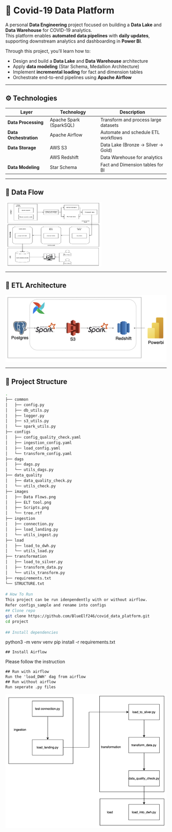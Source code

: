 # 🦠 Covid-19 Data Platform

A personal **Data Engineering** project focused on building a **Data Lake** and **Data Warehouse** for COVID-19 analytics.  
This platform enables **automated data pipelines** with **daily updates**, supporting downstream analytics and dashboarding in **Power BI**.  

Through this project, you’ll learn how to:
- Design and build a **Data Lake** and **Data Warehouse** architecture  
- Apply **data modeling** (Star Schema, Medallion Architecture)  
- Implement **incremental loading** for fact and dimension tables  
- Orchestrate end-to-end pipelines using **Apache Airflow**

---

## ⚙️ Technologies

| Layer | Technology | Description |
|-------|-------------|-------------|
| **Data Processing** | Apache Spark (SparkSQL) | Transform and process large datasets |
| **Data Orchestration** | Apache Airflow | Automate and schedule ETL workflows |
| **Data Storage** | AWS S3 | Data Lake (Bronze → Silver → Gold) |
|  | AWS Redshift | Data Warehouse for analytics |
| **Data Modeling** | Star Schema | Fact and Dimension tables for BI |

---

## 🔄 Data Flow

<img src="https://github.com/BlueElf246/covid_data_platform/blob/main/images/Data%20Flows.png?raw=true" alt="image" width="300" height="200">

---

## 🧰 ETL Architecture

![ETL Tool](images/ELT%20tool.png)

---

## 📁 Project Structure

```bash
.
├── common
│   ├── config.py
│   ├── db_utils.py
│   ├── logger.py
│   ├── s3_utils.py
│   └── spark_utils.py
├── configs
│   ├── config_quality_check.yaml
│   ├── ingestion_config.yaml
│   ├── load_config.yaml
│   └── transform_config.yaml
├── dags
│   ├── dags.py
│   └── utils_dags.py
├── data_quality
│   ├── data_quality_check.py
│   └── utils_check.py
├── images
│   ├── Data Flows.png
│   ├── ELT tool.png
│   ├── Scripts.png
│   └── tree.rtf
├── ingestion
│   ├── connection.py
│   ├── load_landing.py
│   └── utils_ingest.py
├── load
│   ├── load_to_dwh.py
│   └── utils_load.py
├── transformation
│   ├── load_to_silver.py
│   ├── transform_data.py
│   └── utils_transform.py
├── requirements.txt
└── STRUCTURE.txt

# How To Run
This project can be run idenpendently with or without airflow. 
Refer configs_sample and rename into configs
## Clone repo
git clone https://github.com/BlueElf246/covid_data_platform.git
cd project

## Install dependencies
```
python3 -m venv venv
pip install -r requirements.txt
```
## Install Airflow
```
Please follow the instruction
```
## Run with airflow
Run the 'load_DWH' dag from airflow
## Run without airflow
Run seperate .py files
```
![Data Script Flow](images/Scripts.png)




